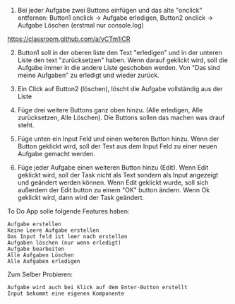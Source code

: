 1. Bei jeder Aufgabe zwei Buttons einfügen und das alte "onclick" entfernen:
   Button1 onclick -> Aufgabe erledigen,
   Button2 onclick -> Aufgabe Löschen (erstmal nur console.log)

https://classroom.github.com/a/vCTm1iCR

2. Button1 soll in der oberen liste den Text "erledigen" und in der unteren Liste den text "zurücksetzen" haben.
   Wenn darauf geklickt wird, soll die Aufgabe immer in die andere Liste geschoben werden. Von "Das sind meine Aufgaben" zu erledigt und wieder zurück.

3. Ein Click auf Button2 (löschen), löscht die Aufgabe vollständig aus der Liste

4. Füge drei weitere Buttons ganz oben hinzu. (Alle erledigen, Alle zurücksetzen, Alle Löschen). Die Buttons sollen das machen was drauf steht.

5. Füge unten ein Input Feld und einen weiteren Button hinzu. Wenn der Button geklickt wird, soll der Text aus dem Input Feld zu einer neuen Aufgabe gemacht werden.

6. Füge jeder Aufgabe einen weiteren Button hinzu (Edit). Wenn Edit geklickt wird, soll der Task nicht als Text sondern als Input angezeigt und geändert werden können.
   Wenn Edit geklickt wurde, soll sich außerdem der Edit button zu einem "OK" button ändern. Wenn Ok geklickt wird, dann wird der Task geändert.

To Do App solle folgende Features haben:

    Aufgabe erstellen
    Keine Leere Aufgabe erstellen
    Das Input feld ist leer nach erstellen
    Aufgaben löschen (nur wenn erledigt)
    Aufgabe bearbeiten
    Alle Aufgaben Löschen
    Alle Aufgaben erledigen

Zum Selber Probieren:

    Aufgabe wird auch bei klick auf dem Enter-Button erstellt
    Input bekommt eine eigenen Komponente
